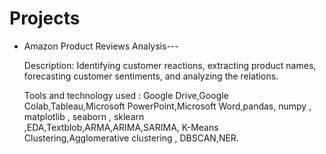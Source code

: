 # Projects

* Amazon Product Reviews Analysis---

  Description: Identifying customer reactions, extracting product names, forecasting customer sentiments, and analyzing the relations.
  
  Tools and technology used : Google Drive,Google Colab,Tableau,Microsoft PowerPoint,Microsoft Word,pandas, numpy , matplotlib , seaborn , sklearn          
  ,EDA,Textblob,ARMA,ARIMA,SARIMA, K-Means Clustering,Agglomerative clustering , DBSCAN,NER.
